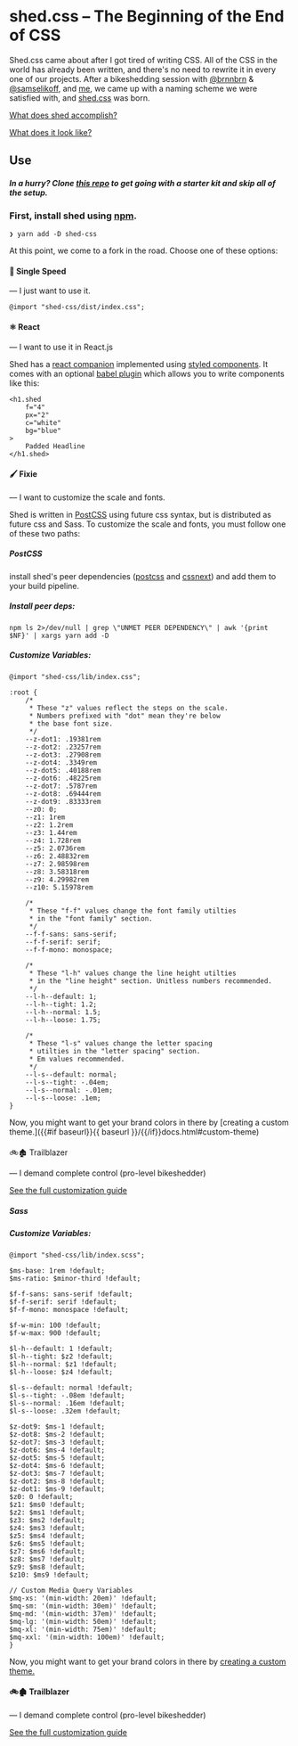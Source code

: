# shed.css – The Beginning of the End of CSS

Shed.css came about after I got tired of writing CSS. All of the CSS in the world has already been written, and there's no need to rewrite it in every one of our projects. After a bikeshedding session with [@brnnbrn](https://mobile.twitter.com/brnnbrn) & [@samselikoff](https://mobile.twitter.com/samselikoff), and [me](http://mobile.twitter.com/vinspee), we came up with a naming scheme we were satisfied with, and [shed.css](http://github.com/tedconf/shed-css) was born.

[What does shed accomplish?](http://tedconf.github.io/shed-css/docs.html#essential-concepts)

[What does it look like?](http://tedconf.github.io/shed-css/docs.html#examples)

## Use

#### _In a hurry? Clone [this repo](https://github.com/VinSpee/shed-starter) to get going with a starter kit and skip all of the setup._

### First, install shed using [npm](http://www.nearform.com/nodecrunch/nodejs-sudo-free/).

    ❯ yarn add -D shed-css

At this point, we come to a fork in the road. Choose one of these options:

#### 🚳 Single Speed

— I just want to use it.

    @import "shed-css/dist/index.css";

#### ⚛️ React

— I want to use it in React.js

Shed has a [react companion](https://github.com/VinSpee/react-shed) implemented using [styled components](https://styled-components.com/). It comes with an optional [babel plugin](https://github.com/VinSpee/babel-plugin-shed) which allows you to write components like this:

    <h1.shed
    	f="4"
    	px="2"
    	c="white"
    	bg="blue"
    >
    	Padded Headline
    </h1.shed>

#### 🖌 Fixie

— I want to customize the scale and fonts.

Shed is written in [PostCSS](http://postcss.org/) using future css syntax, but is distributed as future css and Sass. To customize the scale and fonts, you must follow one of these two paths:

##### PostCSS

install shed's peer dependencies ([postcss](http://postcss.org) and [cssnext](http://cssnext.io/postcss)) and add them to your build pipeline.

##### Install peer deps:

    npm ls 2>/dev/null | grep \"UNMET PEER DEPENDENCY\" | awk '{print $NF}' | xargs yarn add -D

##### Customize Variables:

    @import "shed-css/lib/index.css";

    :root {
    	/*
    	 * These "z" values reflect the steps on the scale.
    	 * Numbers prefixed with "dot" mean they're below
    	 * the base font size.
    	 */
    	--z-dot1: .19381rem
    	--z-dot2: .23257rem
    	--z-dot3: .27908rem
    	--z-dot4: .3349rem
    	--z-dot5: .40188rem
    	--z-dot6: .48225rem
    	--z-dot7: .5787rem
    	--z-dot8: .69444rem
    	--z-dot9: .83333rem
    	--z0: 0;
    	--z1: 1rem
    	--z2: 1.2rem
    	--z3: 1.44rem
    	--z4: 1.728rem
    	--z5: 2.0736rem
    	--z6: 2.48832rem
    	--z7: 2.98598rem
    	--z8: 3.58318rem
    	--z9: 4.29982rem
    	--z10: 5.15978rem

    	/*
    	 * These "f-f" values change the font family utilties
    	 * in the "font family" section.
    	 */
    	--f-f-sans: sans-serif;
    	--f-f-serif: serif;
    	--f-f-mono: monospace;

    	/*
    	 * These "l-h" values change the line height utilties
    	 * in the "line height" section. Unitless numbers recommended.
    	 */
    	--l-h--default: 1;
    	--l-h--tight: 1.2;
    	--l-h--normal: 1.5;
    	--l-h--loose: 1.75;

    	/*
    	 * These "l-s" values change the letter spacing
    	 * utilties in the "letter spacing" section.
    	 * Em values recommended.
    	 */
    	--l-s--default: normal;
    	--l-s--tight: -.04em;
    	--l-s--normal: -.01em;
    	--l-s--loose: .1em;
    }

Now, you might want to get your brand colors in there by [creating a custom theme.]({{#if baseurl}}{{ baseurl }}/{{/if}}docs.html#custom-theme)

#### 

<div class="f:4 c:blue f-w:700 v-a:m t-t:u">🚲🏚 Trailblazer</div>

— I demand complete control (pro-level bikeshedder)

[See the full customization guide](http://tedconf.github.io/shed-css/customization.html)

##### Sass

##### Customize Variables:

    @import "shed-css/lib/index.scss";

    $ms-base: 1rem !default;
    $ms-ratio: $minor-third !default;

    $f-f-sans: sans-serif !default;
    $f-f-serif: serif !default;
    $f-f-mono: monospace !default;

    $f-w-min: 100 !default;
    $f-w-max: 900 !default;

    $l-h--default: 1 !default;
    $l-h--tight: $z2 !default;
    $l-h--normal: $z1 !default;
    $l-h--loose: $z4 !default;

    $l-s--default: normal !default;
    $l-s--tight: -.08em !default;
    $l-s--normal: .16em !default;
    $l-s--loose: .32em !default;

    $z-dot9: $ms-1 !default;
    $z-dot8: $ms-2 !default;
    $z-dot7: $ms-3 !default;
    $z-dot6: $ms-4 !default;
    $z-dot5: $ms-5 !default;
    $z-dot4: $ms-6 !default;
    $z-dot3: $ms-7 !default;
    $z-dot2: $ms-8 !default;
    $z-dot1: $ms-9 !default;
    $z0: 0 !default;
    $z1: $ms0 !default;
    $z2: $ms1 !default;
    $z3: $ms2 !default;
    $z4: $ms3 !default;
    $z5: $ms4 !default;
    $z6: $ms5 !default;
    $z7: $ms6 !default;
    $z8: $ms7 !default;
    $z9: $ms8 !default;
    $z10: $ms9 !default;

    // Custom Media Query Variables
    $mq-xs: '(min-width: 20em)' !default;
    $mq-sm: '(min-width: 30em)' !default;
    $mq-md: '(min-width: 37em)' !default;
    $mq-lg: '(min-width: 50em)' !default;
    $mq-xl: '(min-width: 75em)' !default;
    $mq-xxl: '(min-width: 100em)' !default;
    }

Now, you might want to get your brand colors in there by [creating a custom theme.](http://tedconf.github.io/shed-css/docs.html#custom-theme)

#### 🚲🏚 Trailblazer

— I demand complete control (pro-level bikeshedder)

[See the full customization guide](http://tedconf.github.io/shed-css/customization.html)</div>
